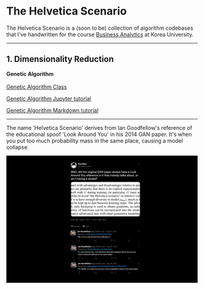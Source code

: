 # The Helvetica Scenario

The Helvetica Scenario is a (soon to be) collection of algorithm codebases
that I've handwritten for the course [Business Analytics](https://github.com/pilsung-kang/Business-Analytics-IME654-)
at Korea University.

--------------------------

## 1. Dimensionality Reduction

**Genetic Algorithm**
\
\
[Genetic Algorithm Class](https://github.com/tomtom1103/The_Helvetica_Scenario/blob/main/genetic_algorithm/GeneticAlgorithm.py)

[Genetic Algorithm Jupyter tutorial](https://github.com/tomtom1103/The_Helvetica_Scenario/blob/main/genetic_algorithm/GA_tutorial.ipynb)

[Genetic Algorithm Markdown tutorial](https://github.com/tomtom1103/The_Helvetica_Scenario/blob/main/genetic_algorithm/GA_tutorial.md)








--------------------------
The name 'Helvetica Scenario' derives from Ian Goodfellow's reference of the educational spoof 'Look Around You' in his 2014 GAN paper.
It's when you put too much probability mass in the same place, causing a model collapse.


![](images/helvetica.png)